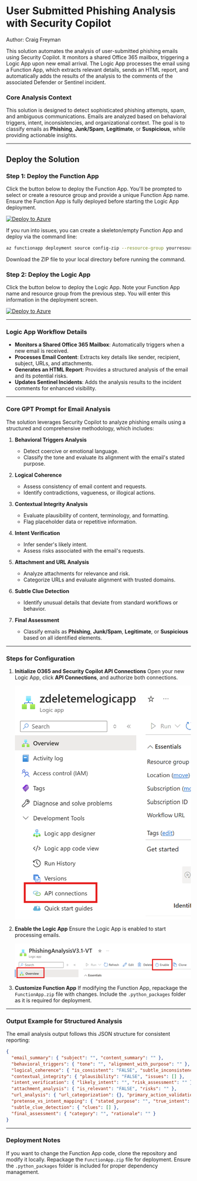 # User Submitted Phishing Analysis with Security Copilot
Author: Craig Freyman

This solution automates the analysis of user-submitted phishing emails using Security Copilot. It monitors a shared Office 365 mailbox, triggering a Logic App upon new email arrival. The Logic App processes the email using a Function App, which extracts relevant details, sends an HTML report, and automatically adds the results of the analysis to the comments of the associated Defender or Sentinel incident.

### **Core Analysis Context**
This solution is designed to detect sophisticated phishing attempts, spam, and ambiguous communications. Emails are analyzed based on behavioral triggers, intent, inconsistencies, and organizational context. The goal is to classify emails as **Phishing**, **Junk/Spam**, **Legitimate**, or **Suspicious**, while providing actionable insights.

---

## Deploy the Solution

### Step 1: Deploy the Function App

Click the button below to deploy the Function App. You'll be prompted to select or create a resource group and provide a unique Function App name. Ensure the Function App is fully deployed before starting the Logic App deployment.

[![Deploy to Azure](https://aka.ms/deploytoazurebutton)](https://portal.azure.com/#create/Microsoft.Template/uri/https%3A%2F%2Fraw.githubusercontent.com%2Fcd1zz%2Fsecuritycopilot%2Fmain%2FPhishingLogicApp%2FPhishingLA_Sentinel_Comments%2Ffunctionapp_azuredeploy.json)

If you run into issues, you can create a skeleton/empty Function App and deploy via the command line:
```bash
az functionapp deployment source config-zip --resource-group yourresourcegroup --name youremptyfunctionapp --src .\FunctionApp.zip
```
Download the ZIP file to your local directory before running the command.

### Step 2: Deploy the Logic App

Click the button below to deploy the Logic App. Note your Function App name and resource group from the previous step. You will enter this information in the deployment screen.

[![Deploy to Azure](https://aka.ms/deploytoazurebutton)](https://portal.azure.com/#create/Microsoft.Template/uri/https%3A%2F%2Fraw.githubusercontent.com%2Fcd1zz%2Fsecuritycopilot%2Frefs%2Fheads%2Fmain%2FPhishingLogicApp%2FPhishingLA_Sentinel_Comments%2Flogicapp_azuredeploy.json)

---

### **Logic App Workflow Details**

- **Monitors a Shared Office 365 Mailbox**: Automatically triggers when a new email is received.
- **Processes Email Content**: Extracts key details like sender, recipient, subject, URLs, and attachments.
- **Generates an HTML Report**: Provides a structured analysis of the email and its potential risks.
- **Updates Sentinel Incidents**: Adds the analysis results to the incident comments for enhanced visibility.

---

### **Core GPT Prompt for Email Analysis**

The solution leverages Security Copilot to analyze phishing emails using a structured and comprehensive methodology, which includes:

1. **Behavioral Triggers Analysis**  
   - Detect coercive or emotional language.
   - Classify the tone and evaluate its alignment with the email's stated purpose.

2. **Logical Coherence**  
   - Assess consistency of email content and requests.
   - Identify contradictions, vagueness, or illogical actions.

3. **Contextual Integrity Analysis**  
   - Evaluate plausibility of content, terminology, and formatting.
   - Flag placeholder data or repetitive information.

4. **Intent Verification**  
   - Infer sender's likely intent.
   - Assess risks associated with the email's requests.

5. **Attachment and URL Analysis**  
   - Analyze attachments for relevance and risk.
   - Categorize URLs and evaluate alignment with trusted domains.

6. **Subtle Clue Detection**  
   - Identify unusual details that deviate from standard workflows or behavior.

7. **Final Assessment**  
   - Classify emails as **Phishing**, **Junk/Spam**, **Legitimate**, or **Suspicious** based on all identified elements.

---

### **Steps for Configuration**

1. **Initialize O365 and Security Copilot API Connections**
   Open your new Logic App, click **API Connections**, and authorize both connections.

   ![API Connections](image.png)

2. **Enable the Logic App**
   Ensure the Logic App is enabled to start processing emails.

   ![Enable Logic App](image-3.png)

3. **Customize Function App**
   If modifying the Function App, repackage the `FunctionApp.zip` file with changes. Include the `.python_packages` folder as it is required for deployment.

---

### **Output Example for Structured Analysis**

The email analysis output follows this JSON structure for consistent reporting:
```json
{
  "email_summary": { "subject": "", "content_summary": "" },
  "behavioral_triggers": { "tone": "", "alignment_with_purpose": "" },
  "logical_coherence": { "is_consistent": "FALSE", "subtle_inconsistencies": [] },
  "contextual_integrity": { "plausibility": "FALSE", "issues": [] },
  "intent_verification": { "likely_intent": "", "risk_assessment": "" },
  "attachment_analysis": { "is_relevant": "FALSE", "risks": "" },
  "url_analysis": { "url_categorization": {}, "primary_action_validation": {} },
  "pretense_vs_intent_mapping": { "stated_purpose": "", "true_intent": "" },
  "subtle_clue_detection": { "clues": [] },
  "final_assessment": { "category": "", "rationale": "" }
}
```

---

### Deployment Notes
If you want to change the Function App code, clone the repository and modify it locally. Repackage the `FunctionApp.zip` file for deployment. Ensure the `.python_packages` folder is included for proper dependency management.